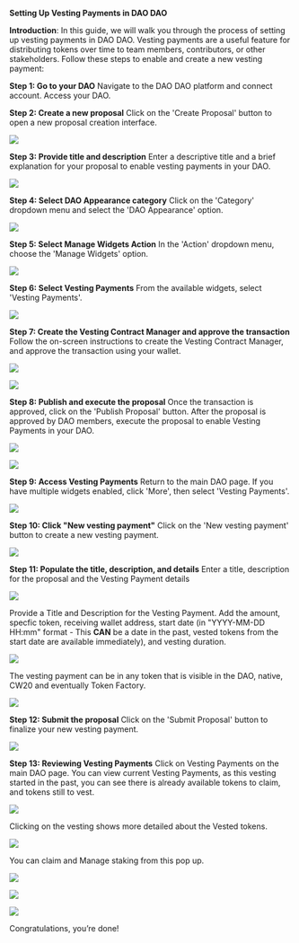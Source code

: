 **Setting Up Vesting Payments in DAO DAO**

**Introduction**:
In this guide, we will walk you through the process of setting up vesting payments in DAO DAO. Vesting payments are a useful feature for distributing tokens over time to team members, contributors, or other stakeholders. Follow these steps to enable and create a new vesting payment:

**Step 1: Go to your DAO**
Navigate to the DAO DAO platform and connect account. Access your DAO.

**Step 2: Create a new proposal**
Click on the 'Create Proposal' button to open a new proposal creation interface.

![](https://i.imgur.com/OaYtT0E.png)


**Step 3: Provide title and description**
Enter a descriptive title and a brief explanation for your proposal to enable vesting payments in your DAO.

![](https://i.imgur.com/DZmgQKi.png)


**Step 4: Select DAO Appearance category**
Click on the 'Category' dropdown menu and select the 'DAO Appearance' option.

![](https://i.imgur.com/84P3K5U.png)

**Step 5: Select Manage Widgets Action**
In the 'Action' dropdown menu, choose the 'Manage Widgets' option.

![](https://i.imgur.com/05HTLKj.png)

**Step 6: Select Vesting Payments**
From the available widgets, select 'Vesting Payments'.

![](https://i.imgur.com/gCd0xQX.png)

**Step 7: Create the Vesting Contract Manager and approve the transaction**
Follow the on-screen instructions to create the Vesting Contract Manager, and approve the transaction using your wallet.

![](https://i.imgur.com/ZAL8Y8r.png)

![](https://i.imgur.com/BjOR75j.png)

**Step 8: Publish and execute the proposal**
Once the transaction is approved, click on the 'Publish Proposal' button. After the proposal is approved by DAO members, execute the proposal to enable Vesting Payments in your DAO.

![](https://i.imgur.com/MJmij4g.png)

![](https://i.imgur.com/XanNc98.png)

**Step 9: Access Vesting Payments**
Return to the main DAO page. If you have multiple widgets enabled, click 'More', then select 'Vesting Payments'.

![](https://i.imgur.com/dPtXpG9.png)


**Step 10: Click "New vesting payment"**
Click on the 'New vesting payment' button to create a new vesting payment.

![](https://i.imgur.com/rGo3OMF.png)

**Step 11: Populate the title, description, and details**
Enter a title, description for the proposal and the Vesting Payment details

![](https://i.imgur.com/iXozq9s.png)

Provide a Title and Description for the Vesting Payment. Add the amount, specfic token, receiving wallet address, start date (in "YYYY-MM-DD HH:mm" format - This **CAN** be a date in the past, vested tokens from the start date are available immediately), and vesting duration.

![](https://i.imgur.com/arRwjOs.png)

The vesting payment can be in any token that is visible in the DAO, native, CW20 and eventually Token Factory.

![](https://i.imgur.com/BLuVjYm.png)


**Step 12: Submit the proposal**
Click on the 'Submit Proposal' button to finalize your new vesting payment.

![](https://i.imgur.com/73K31I4.png)

**Step 13: Reviewing Vesting Payments**
Click on Vesting Payments on the main DAO page. You can view current Vesting Payments, as this vesting started in the past, you can see there is already available tokens to claim, and tokens still to vest.

![](https://i.imgur.com/le62mnT.png)

Clicking on the vesting shows more detailed about the Vested tokens.

![](https://i.imgur.com/W7Gs9lk.png)

You can claim and Manage staking from this pop up.

![](https://i.imgur.com/NdXCfLa.png)

![](https://i.imgur.com/3geLZXV.png)

![](https://i.imgur.com/HStVNvQ.png)

Congratulations, you’re done!